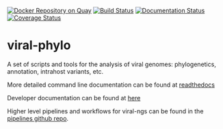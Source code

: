 [![Docker Repository on Quay](https://quay.io/repository/broadinstitute/viral-phylo/status "Docker Repository on Quay")](https://quay.io/repository/broadinstitute/viral-phylo)
[![Build Status](https://github.com/broadinstitute/viral-phylo/actions/workflows/build.yml/badge.svg?branch=master)](https://github.com/broadinstitute/viral-phylo/actions)
[![Documentation Status](https://readthedocs.org/projects/viral-phylo/badge/?version=latest)](https://viral-phylo.readthedocs.io/en/latest/?badge=latest)
[![Coverage Status](https://coveralls.io/repos/github/broadinstitute/viral-phylo/badge.svg?branch=master)](https://coveralls.io/github/broadinstitute/viral-phylo?branch=master)

viral-phylo
===========

A set of scripts and tools for the analysis of viral genomes: phylogenetics, annotation, intrahost variants, etc.

More detailed command line documentation can be found at [readthedocs](http://viral-phylo.readthedocs.org/)

Developer documentation can be found at [here](DEVELOPMENT_NOTES.md)

Higher level pipelines and workflows for viral-ngs can be found in the [pipelines github repo](https://github.com/broadinstitute/viral-pipelines).
